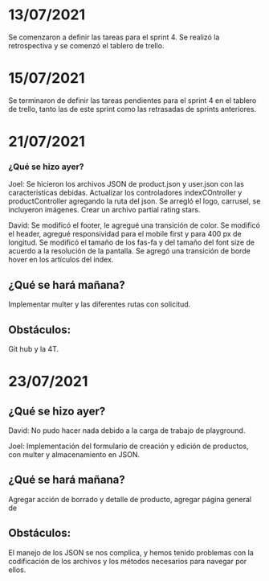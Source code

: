 <h1>13/07/2021</h1>
Se comenzaron a definir las tareas para el sprint 4. Se realizó la retrospectiva y se comenzó el tablero de trello.

<h1>15/07/2021</h1>
Se terminaron de definir las tareas pendientes para el sprint 4 en el tablero de trello, tanto las de este sprint como las retrasadas de sprints anteriores.

<h1>21/07/2021</h1>

<h3>¿Qué se hizo ayer?</h3>

Joel: Se hicieron los archivos JSON de product.json y user.json con las caracteristicas debidas.
Actualizar los controladores indexCOntroller y productController agregando la ruta del json.
Se arregló el logo, carrusel, se incluyeron imágenes.
Crear un archivo partial rating stars.

David:
Se modificó el footer, le agregué una transición de color.
Se modificó el header, agregué responsividad para el mobile first y para 400 px de longitud.
Se modificó el tamaño de los fas-fa y del tamaño del font size de acuerdo a la resolución de la pantalla.
Se agregó una transición de borde hover en los artículos del index.

<h2>¿Qué se hará mañana?</h2>

Implementar multer y las diferentes rutas con solicitud.

<h2>Obstáculos:</h2>

Git hub y la 4T.

<h1>23/07/2021</h1>

<h2>¿Qué se hizo ayer?</h2>

David: No pudo hacer nada debido a la carga de trabajo de playground. 

Joel: Implementación del formulario de creación y edición de productos, con multer y almacenamiento en JSON.

<h2>¿Qué se hará mañana?</h2>

Agregar acción de borrado y detalle de producto, agregar página general de 

<h2>Obstáculos:</h2>

El manejo de los JSON se nos complica, y hemos tenido problemas con la codificación de los archivos y los métodos necesarios para navegar por ellos.
